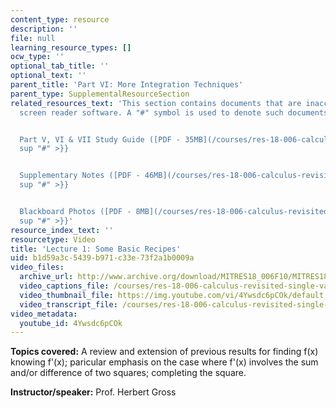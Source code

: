 ```yaml
---
content_type: resource
description: ''
file: null
learning_resource_types: []
ocw_type: ''
optional_tab_title: ''
optional_text: ''
parent_title: 'Part VI: More Integration Techniques'
parent_type: SupplementalResourceSection
related_resources_text: 'This section contains documents that are inaccessible to
  screen reader software. A "#" symbol is used to denote such documents.


  Part V, VI & VII Study Guide ([PDF - 35MB](/courses/res-18-006-calculus-revisited-single-variable-calculus-fall-2010/resources/mitres_18_006_study_5_6_7)){{<
  sup "#" >}}


  Supplementary Notes ([PDF - 46MB](/courses/res-18-006-calculus-revisited-single-variable-calculus-fall-2010/resources/mitres_18_006_supp_notes-1)){{<
  sup "#" >}}


  Blackboard Photos ([PDF - 8MB](/courses/res-18-006-calculus-revisited-single-variable-calculus-fall-2010/resources/mitres_18_006_blackboard-1)){{<
  sup "#" >}}'
resource_index_text: ''
resourcetype: Video
title: 'Lecture 1: Some Basic Recipes'
uid: b1d59a3c-5439-b971-c33e-73f2a1b0009a
video_files:
  archive_url: http://www.archive.org/download/MITRES18_006F10/MITRES18_006F10_26_0601_300k.mp4
  video_captions_file: /courses/res-18-006-calculus-revisited-single-variable-calculus-fall-2010/d64d67d4bebe53c6b34b80e5703688e9_4Ywsdc6pCOk.vtt
  video_thumbnail_file: https://img.youtube.com/vi/4Ywsdc6pCOk/default.jpg
  video_transcript_file: /courses/res-18-006-calculus-revisited-single-variable-calculus-fall-2010/10cb8cf114850dbdda058d2d1ec588a1_4Ywsdc6pCOk.pdf
video_metadata:
  youtube_id: 4Ywsdc6pCOk
---
```


**Topics covered:** A review and extension of previous results for finding f(x) knowing f'(x); paricular emphasis on the case where f'(x) involves the sum and/or difference of two squares; completing the square.

**Instructor/speaker:** Prof. Herbert Gross